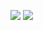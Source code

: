 ![](http://github-profile-summary-cards.vercel.app/api/cards/most-commit-language?username=YusukeTakahashi2001&theme=default)
![](http://github-profile-summary-cards.vercel.app/api/cards/stats?username=YusukeTakahashi2001&theme=default)
